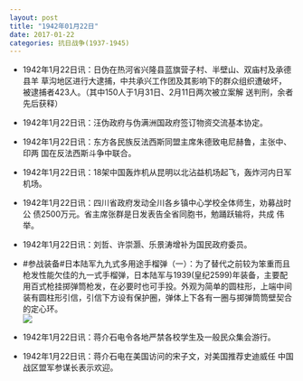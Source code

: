 ```yaml
---
layout: post
title: "1942年01月22日"
date: 2017-01-22
categories: 抗日战争(1937-1945)
---
```


<meta name="referrer" content="no-referrer" />

- 1942年1月22日讯：日伪在热河省兴隆县蓝旗营子村、半壁山、双庙村及承德县羊 草沟地区进行大逮捕，中共承兴工作团及其影响下的群众组织遭破坏， 被逮捕者423人。（其中150人于1月31日、2月11日两次被立案解 送判刑，余者先后获释） 

- 1942年1月22日讯：汪伪政府与伪满洲国政府签订物资交流基本协定。 

- 1942年1月22日讯：东方各民族反法西斯同盟主席朱德致电尼赫鲁，主张中、印两 国在反法西斯斗争中联合。 

- 1942年1月22日讯：18架中国轰炸机从昆明以北沾益机场起飞，轰炸河内日军 机场。 

- 1942年1月22日讯：四川省政府发动全川各乡镇中心学校全体师生，劝募战时公 债2500万元。省主席张群是日发表告全省同胞书，勉踊跃输将，共成 伟举。 

- 1942年1月22日讯：刘哲、许崇灏、乐景涛增补为国民政府委员。 

- #参战装备#日本陆军九九式多用途手榴弹（一）：为了替代之前较为笨重而且枪发性能欠佳的九一式手榴弹，日本陆军与1939(皇纪2599)年装备，主要配用百式枪挂掷弹筒枪发，在必要时也可手投。外观为简单的圆柱形，上端中间装有圆柱形引信，引信下方设有保护圈，弹体上下各有一圈与掷弹筒筒壁契合的定心环。 <br/><img src="https://ww4.sinaimg.cn/large/aca367d8jw1fbz6ezr5lyj20770mo40g.jpg" />

- 1942年1月22日讯：蒋介石电令各地严禁各校学生及一般民众集会游行。 

- 1942年1月22日讯：蒋介石电在美国访问的宋子文，对美国推荐史迪威任 中国战区盟军参谋长表示欢迎。 

